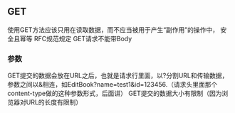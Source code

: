 ##  GET
使用GET方法应该只用在读取数据，而不应当被用于产生“副作用”的操作中，
安全且幂等
RFC规范规定 GET请求不能带Body

###   参数
GET提交的数据会放在URL之后，也就是请求行里面，以?分割URL和传输数据，参数之间以&相连，如EditBook?name=test1&id=123456.（请求头里面那个content-type做的这种参数形式，后面讲）
GET提交的数据大小有限制（因为浏览器对URL的长度有限制）
